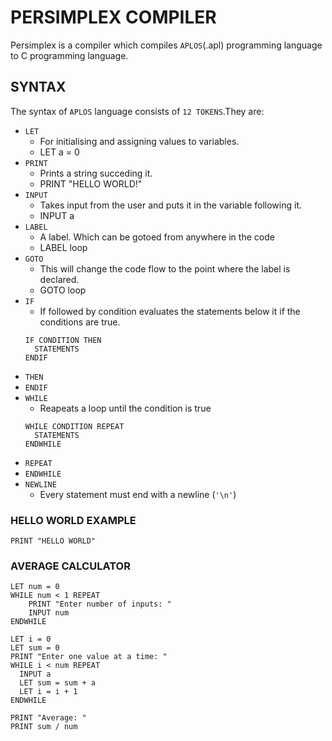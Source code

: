 # PERSIMPLEX COMPILER
Persimplex is a compiler which compiles `APLOS`(.apl) programming language to C programming language.

## SYNTAX
The syntax of `APLOS` language consists of `12 TOKENS`.They are:
- `LET` 
  - For initialising and assigning values to variables.
  - LET a = 0
- `PRINT`
  - Prints a string succeding it.
  - PRINT "HELLO WORLD!"
- `INPUT`
  - Takes input from the user and puts it in the variable following it.
  - INPUT a
- `LABEL`
  - A label. Which can be gotoed from anywhere in the code
  - LABEL loop
- `GOTO`
  - This will change the code flow to the point where the label is declared.
  - GOTO loop
- `IF`
  - If followed by condition evaluates the statements below it if the conditions are true.
  ```
  IF CONDITION THEN
    STATEMENTS
  ENDIF
  ```
- `THEN`
- `ENDIF`
- `WHILE`
  - Reapeats a loop until the condition is true
  ```
  WHILE CONDITION REPEAT
    STATEMENTS
  ENDWHILE
  ```
- `REPEAT`
- `ENDWHILE`
- `NEWLINE`
  - Every statement must end with a newline (`'\n'`)

### HELLO WORLD EXAMPLE
```
PRINT "HELLO WORLD"
```

### AVERAGE CALCULATOR
```
LET num = 0
WHILE num < 1 REPEAT
    PRINT "Enter number of inputs: "
    INPUT num
ENDWHILE

LET i = 0
LET sum = 0
PRINT "Enter one value at a time: "
WHILE i < num REPEAT
  INPUT a
  LET sum = sum + a
  LET i = i + 1
ENDWHILE

PRINT "Average: "
PRINT sum / num
```
